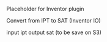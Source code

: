 Placeholder for Inventor plugin

Convert from IPT to SAT (Inventor IO)

input ipt
output sat (to be save on S3)
